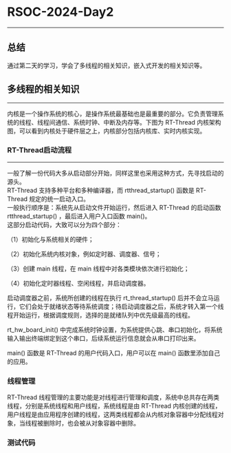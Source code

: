 # RSOC-2024-Day2
---
## 总结  
通过第二天的学习，学会了多线程的相关知识，嵌入式开发的相关知识等。
## 多线程的相关知识
---
  内核是一个操作系统的核心，是操作系统最基础也是最重要的部分。它负责管理系统的线程、线程间通信、系统时钟、中断及内存等。下图为 RT-Thread 内核架构图，可以看到内核处于硬件层之上，内核部分包括内核库、实时内核实现。
### RT-Thread启动流程
---
  一般了解一份代码大多从启动部分开始，同样这里也采用这种方式，先寻找启动的源头。  
  RT-Thread 支持多种平台和多种编译器，而 rtthread_startup() 函数是 RT-Thread 规定的统一启动入口。  
  一般执行顺序是：系统先从启动文件开始运行，然后进入 RT-Thread 的启动函数 rtthread_startup() ，最后进入用户入口函数 main()。  
  这部分启动代码，大致可以分为四个部分：

（1）初始化与系统相关的硬件；

（2）初始化系统内核对象，例如定时器、调度器、信号；

（3）创建 main 线程，在 main 线程中对各类模块依次进行初始化；

（4）初始化定时器线程、空闲线程，并启动调度器。

启动调度器之前，系统所创建的线程在执行 rt_thread_startup() 后并不会立马运行，它们会处于就绪状态等待系统调度；待启动调度器之后，系统才转入第一个线程开始运行，根据调度规则，选择的是就绪队列中优先级最高的线程。

rt_hw_board_init() 中完成系统时钟设置，为系统提供心跳、串口初始化，将系统输入输出终端绑定到这个串口，后续系统运行信息就会从串口打印出来。

main() 函数是 RT-Thread 的用户代码入口，用户可以在 main() 函数里添加自己的应用。

### 线程管理
RT-Thread 线程管理的主要功能是对线程进行管理和调度，系统中总共存在两类线程，分别是系统线程和用户线程，系统线程是由 RT-Thread 内核创建的线程，用户线程是由应用程序创建的线程，这两类线程都会从内核对象容器中分配线程对象，当线程被删除时，也会被从对象容器中删除。
### 测试代码
```C

